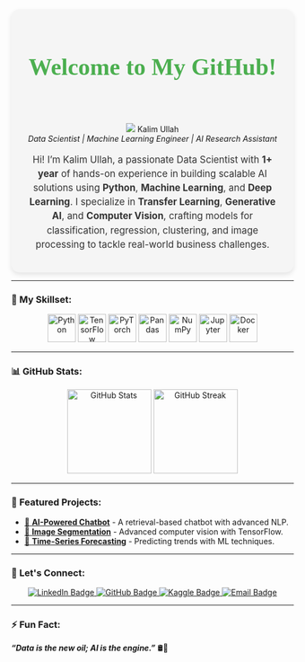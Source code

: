 <div align="center" style="background-color:#f5f5f5; padding: 20px; border-radius: 15px; box-shadow: 0 4px 8px rgba(0,0,0,0.1);">
    <h1 style="font-family: 'Lobster', cursive; font-size: 3em; color: #4CAF50;">
        Welcome to My GitHub! 🌟
    </h1>
    <img src="https://media.licdn.com/dms/image/v2/D4E03AQEa6oE6JdFbTQ/profile-displayphoto-shrink_400_400/profile-displayphoto-shrink_400_400/0/1729333367804?e=1753920000&v=beta&t=f5beoXUQh982_ndXcYcYaWt0pF1EtvsznjKesNmXxgY">
        Kalim Ullah <br>
        <em>Data Scientist | Machine Learning Engineer | AI Research Assistant</em>
    </h2>
    <p style="font-size: 1.2em; line-height: 1.5; color: #333;">
        Hi! I’m Kalim Ullah, a passionate Data Scientist with <b>1+ year</b> of hands-on experience in building scalable AI solutions using <b>Python</b>, <b>Machine Learning</b>, and <b>Deep Learning</b>. I specialize in <b>Transfer Learning</b>, <b>Generative AI</b>, and <b>Computer Vision</b>, crafting models for classification, regression, clustering, and image processing to tackle real-world business challenges.  
    </p>
</div>

---

### 🚀 My Skillset:
<div align="center">
    <img src="https://cdn.jsdelivr.net/gh/devicons/devicon/icons/python/python-original.svg" height="50" alt="Python">
    <img src="https://cdn.jsdelivr.net/gh/devicons/devicon/icons/tensorflow/tensorflow-original.svg" height="50" alt="TensorFlow">
    <img src="https://cdn.jsdelivr.net/gh/devicons/devicon/icons/pytorch/pytorch-original.svg" height="50" alt="PyTorch">
    <img src="https://cdn.jsdelivr.net/gh/devicons/devicon/icons/pandas/pandas-original.svg" height="50" alt="Pandas">
    <img src="https://cdn.jsdelivr.net/gh/devicons/devicon/icons/numpy/numpy-original.svg" height="50" alt="NumPy">
    <img src="https://cdn.jsdelivr.net/gh/devicons/devicon/icons/jupyter/jupyter-original.svg" height="50" alt="Jupyter">
    <img src="https://cdn.jsdelivr.net/gh/devicons/devicon/icons/docker/docker-original.svg" height="50" alt="Docker">
</div>

---

### 📊 GitHub Stats:
<div align="center">
    <img src="https://github-readme-stats.vercel.app/api?username=Kalimullah49&show_icons=true&theme=radical" alt="GitHub Stats" height="150">
    <img src="https://streak-stats.demolab.com?user=Kalimullah49&theme=radical" alt="GitHub Streak" height="150">
</div>

---

### 🌟 Featured Projects:
- [🔗 **AI-Powered Chatbot**](#) - A retrieval-based chatbot with advanced NLP.
- [🔗 **Image Segmentation**](#) - Advanced computer vision with TensorFlow.
- [🔗 **Time-Series Forecasting**](#) - Predicting trends with ML techniques.

---

### 💬 Let's Connect:
<div align="center">
    <a href="https://www.linkedin.com/in/hafizkalimullah/" target="_blank">
        <img src="https://img.shields.io/badge/LinkedIn-0077B5?style=for-the-badge&logo=linkedin&logoColor=white" alt="LinkedIn Badge">
    </a>
    <a href="https://github.com/Kalimullah49" target="_blank">
        <img src="https://img.shields.io/badge/GitHub-333?style=for-the-badge&logo=github&logoColor=white" alt="GitHub Badge">
    </a>
    <a href="https://www.kaggle.com/hafizkalimullah" target="_blank">
        <img src="https://img.shields.io/badge/Kaggle-20BEFF?style=for-the-badge&logo=kaggle&logoColor=white" alt="Kaggle Badge">
    </a>
    <a href="mailto:hafizkalimullah49@gmail.com" target="_blank">
        <img src="https://img.shields.io/badge/Email-D14836?style=for-the-badge&logo=gmail&logoColor=white" alt="Email Badge">
    </a>
</div>

---

### ⚡ Fun Fact:
**_“Data is the new oil; AI is the engine.”_** 🛢️🤖
